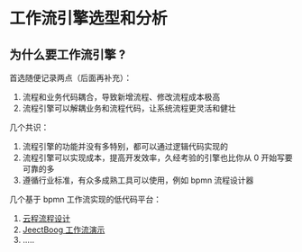 # 工作流引擎选型和分析

## 为什么要工作流引擎 ?

首选随便记录两点（后面再补充）：
1. 流程和业务代码耦合，导致新增流程、修改流程成本极高
2. 流程引擎可以解耦业务和流程代码，让系统流程更灵活和健壮

几个共识：
1. 流程引擎的功能并没有多特别，都可以通过逻辑代码实现的
2. 流程引擎可以实现成本，提高开发效率，久经考验的引擎也比你从 0 开始写要可靠的多
3. 遵循行业标准，有众多成熟工具可以使用，例如 bpmn 流程设计器

几个基于 bpmn 工作流实现的低代码平台：
1. [云程流程设计](https://www.ixigua.com/6955786535765541406?logTag=994f52412cfbe8bf871b&wid_try=1)
2. [JeectBoog 工作流演示](https://www.bilibili.com/video/BV1Nk4y1o7Qc)
3. .....